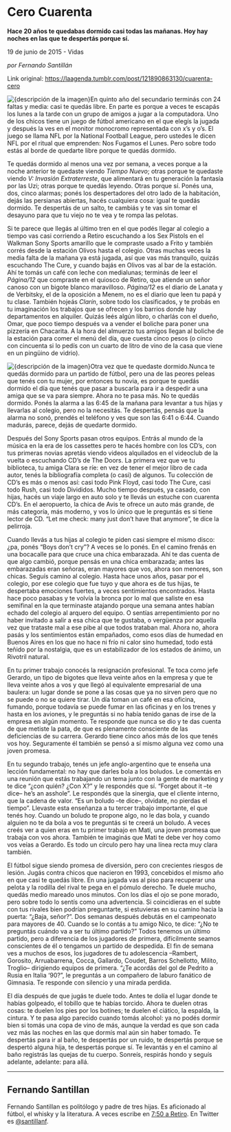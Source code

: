 # Cero Cuarenta

**Hace 20 años te quedabas dormido casi todas las mañanas. Hoy hay noches en las que te despertás porque sí.**

19 de junio de 2015 - Vidas

_por Fernando Santillán_

Link original: https://laagenda.tumblr.com/post/121890863130/cuarenta-cero

![{descripción de la imagen}](https://64.media.tumblr.com/f152c5aaefc49fbfc579e66d6060197d/tumblr_inline_pk030y26Ia1t6q87u_500.png)En quinto año del secundario terminás con 24 faltas y media: casi te quedás libre. En parte es porque a veces te escapás los lunes a la tarde con un grupo de amigos a jugar a la computadora. Uno de los chicos tiene un juego de fútbol americano en el que elegís la jugada y después la ves en el monitor monocromo representada con x’s y o’s. El juego se llama NFL por la National Football League, pero ustedes le dicen NFL por el ritual que emprenden: Nos Fugamos el Lunes. Pero sobre todo estás al borde de quedarte libre porque te quedás dormido.  


Te quedás dormido al menos una vez por semana, a veces porque a la noche anterior te quedaste viendo *Tiempo Nuevo*; otras porque te quedaste viendo *V: Invasión Extraterreste*, que alimentará en tu generación la fantasía por las Uzi; otras porque te quedás leyendo. Otras porque sí. Ponés una, dos, cinco alarmas; ponés los despertadores del otro lado de la habitación, dejás las persianas abiertas, hacés cualquiera cosa: igual te quedás dormido. Te despertás de un salto, te cambiás y te vas sin tomar el desayuno para que tu viejo no te vea y te rompa las pelotas.

Si te parece que llegás al último tren en el que podés llegar al colegio a tiempo vas casi corriendo a Retiro escuchando a los Sex Pistols en el Walkman Sony Sports amarillo que le compraste usado a Frito y también corrés desde la estación Olivos hasta el colegio. Otras muchas veces la media falta de la mañana ya está jugada, así que vas más tranquilo, quizás escuchando The Cure, y cuando bajás en Olivos vas al bar de la estación. Ahí te tomás un café con leche con medialunas; terminás de leer el *Página/12* que compraste en el quiosco de Retiro, que atiende un señor canoso con un bigote blanco maravilloso. *Página/12* es el diario de Lanata y de Verbitsky, el de la oposición a Menem, no es el diario que leen tu papá y tu clase. También hojeás *Clarín*, sobre todo los clasificados, y te probás en tu imaginación los trabajos que se ofrecen y los barrios donde hay departamentos en alquiler. Quizás leés algún libro, o charlás con el dueño, Omar, que poco tiempo después va a vender el boliche para poner una pizzería en Chacarita. A la hora del almuerzo tus amigos llegan al boliche de la estación para comer el menú del día, que cuesta cinco pesos (o cinco con cincuenta si lo pedís con un cuarto de litro de vino de la casa que viene en un pingüino de vidrio). 

![{descripción de la imagen}](https://64.media.tumblr.com/f152c5aaefc49fbfc579e66d6060197d/tumblr_inline_pk030y26Ia1t6q87u_500.png)Otra vez que te quedaste dormido.Nunca te quedás dormido para un partido de fútbol, pero una de las peores peleas que tenés con tu mujer, por entonces tu novia, es porque te quedás dormido el día que tenés que pasar a buscarla para ir a despedir a una amiga que se va para siempre. Ahora no te pasa más. No te quedás dormido. Ponés la alarma a las 6:45 de la mañana para levantar a tus hijas y llevarlas al colegio, pero no la necesitás. Te despertás, pensás que la alarma no sonó, prendés el teléfono y ves que son las 6:41 o 6:44. Cuando madurás, parece, dejás de quedarte dormido.

Después del Sony Sports pasan otros equipos. Entrás al mundo de la música en la era de los cassettes pero te hacés hombre con los CD’s, con tus primeras novias apretás viendo videos alquilados en el videoclub de la vuelta o escuchando CD’s de The Doors. La primera vez que ve tu biblioteca, tu amiga Clara se ríe: en vez de tener el mejor libro de cada autor, tenés la bibliografía completa (o casi) de algunos. Tu colección de CD’s es más o menos así: casi todo Pink Floyd, casi todo The Cure, casi todo Rush, casi todo Divididos. Mucho tiempo después, ya casado, con hijas, hacés un viaje largo en auto solo y te llevás un estuche con cuarenta CD’s. En el aeropuerto, la chica de Avis te ofrece un auto más grande, de más categoría, más moderno, y vos lo único que le preguntás es si tiene lector de CD. “Let me check: many just don’t have that anymore”, te dice la pelirroja.

Cuando llevás a tus hijas al colegio te piden casi siempre el mismo disco: ¿pa, ponés “Boys don’t cry”? A veces se lo ponés. En el camino frenás en una bocacalle para que cruce una chica embarazada. Ahí te das cuenta de que algo cambió, porque pensás en una chica embarazada; antes las embarazadas eran señoras, eran mayores que vos, ahora son menores, son chicas. Seguís camino al colegio. Hasta hace unos años, pasar por el colegio, por ese colegio que fue tuyo y que ahora es de tus hijas, te despertaba emociones fuertes, a veces sentimientos encontrados. Hasta hace poco pasabas y te volvía la bronca por lo mal que saliste en esa semifinal en la que terminaste atajando porque una semana antes habían echado del colegio al arquero del equipo. O sentías arrepentimiento por no haber invitado a salir a esa chica que te gustaba, o vergüenza por aquella vez que trataste mal a ese pibe al que todos trataban mal. Ahora no, ahora pasás y los sentimientos están empañados, como esos días de humedad en Buenos Aires en los que no hace ni frío ni calor sino humedad, todo está teñido por la nostalgia, que es un estabilizador de los estados de ánimo, un Rivotril natural. 

En tu primer trabajo conocés la resignación profesional. Te toca como jefe Gerardo, un tipo de bigotes que lleva veinte años en la empresa y que te lleva veinte años a vos y que llegó al equivalente empresarial de una baulera: un lugar donde se pone a las cosas que ya no sirven pero que no se puede o no se quiere tirar. Un día toman un café en esa oficina, fumando, porque todavía se puede fumar en las oficinas y en los trenes y hasta en los aviones, y le preguntás si no había tenido ganas de irse de la empresa en algún momento. Te responde que nunca se dio y te das cuenta de que metiste la pata, de que es plenamente consciente de las deficiencias de su carrera. Gerardo tiene cinco años más de los que tenés vos hoy. Seguramente él también se pensó a sí mismo alguna vez como una joven promesa. 

En tu segundo trabajo, tenés un jefe anglo-argentino que te enseña una lección fundamental: no hay que darles bola a los boludos. Le comentás en una reunión que estás trabajando un tema junto con la gente de marketing y te dice “¿con quién? ¿Con X?” y le respondés que sí. “Forget about it –te dice– he’s an asshole”. Le respondés que la sinergia, que el cliente interno, que la cadena de valor. “Es un boludo –te dice–, olvidate, no pierdas el tiempo”. Llevaste esta enseñanza a tu tercer trabajo importante, el que tenés hoy. Cuando un boludo te propone algo, no le das bola, y cuando alguien no te da bola a vos te preguntás si te creerá un boludo. A veces creés ver a quien eras en tu primer trabajo en Mati, una joven promesa que trabaja con vos ahora. También te imaginás que Mati te debe ver hoy como vos veías a Gerardo. Es todo un círculo pero hay una línea recta muy clara también.

El fútbol sigue siendo promesa de diversión, pero con crecientes riesgos de lesión. Jugás contra chicos que nacieron en 1993, concebidos el mismo año en que casi te quedás libre. En una jugada vas al piso para recuperar una pelota y la rodilla del rival te pega en el pómulo derecho. Te duele mucho, quedás medio mareado unos minutos. Con los días el ojo se pone morado, pero sobre todo lo sentís como una advertencia. Si coincidieras en el subte con tus rivales bien podrían preguntarte, si estuvieras en su camino hacia la puerta: “¿Baja, señor?”. Dos semanas después debutás en el campeonato para mayores de 40. Cuando se lo contás a tu amigo Nico, te dice: “¿No te preguntás cuándo va a ser tu último partido?” Todos tenemos un último partido, pero a diferencia de los jugadores de primera, difícilmente seamos conscientes de él o tengamos un partido de despedida. El fin de semana ves a muchos de esos, los jugadores de tu adolescencia –Rambert, Gorosito, Arruabarrena, Cocca, Gallardo, Coudet, Barros Schellotto, Milito, Troglio– dirigiendo equipos de primera. “¿Te acordás del gol de Pedrito a Rusia en Italia ‘90?”, le preguntás a un compañero de laburo fanático de Gimnasia. Te responde con silencio y una mirada perdida.

El día después de que jugás te duele todo. Antes te dolía el lugar donde te habías golpeado, el tobillo que te habías torcido. Ahora te duelen otras cosas: te duelen los pies por los botines; te duelen el ciático, la espalda, la cintura. Y te pasa algo parecido cuando tomás alcohol: ya no podés dormir bien si tomás una copa de vino de más, aunque la verdad es que son cada vez más las noches en las que dormís mal aún sin haber tomado. Te despertás para ir al baño, te despertás por un ruido, te despertás porque se despertó alguna hija, te despertás porque sí. Te levantás y en el camino al baño registrás las quejas de tu cuerpo. Sonreís, respirás hondo y seguís adelante, adelante: para allá.

  




---

 Fernando Santillan
-------------------

 Fernando Santillan es politólogo y padre de tres hijas. Es aficionado al fútbol, el whisky y la literatura. A veces escribe en [7:50 a Retiro](http://www.750aretiro.blogspot.com). En Twitter es [@santillanf](https://twitter.com/santillanf). 

